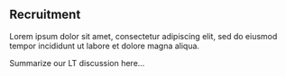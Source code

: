 
## Recruitment 

Lorem ipsum dolor sit amet, consectetur adipiscing elit, sed do eiusmod tempor incididunt ut labore et dolore magna aliqua.

Summarize our LT discussion here...
